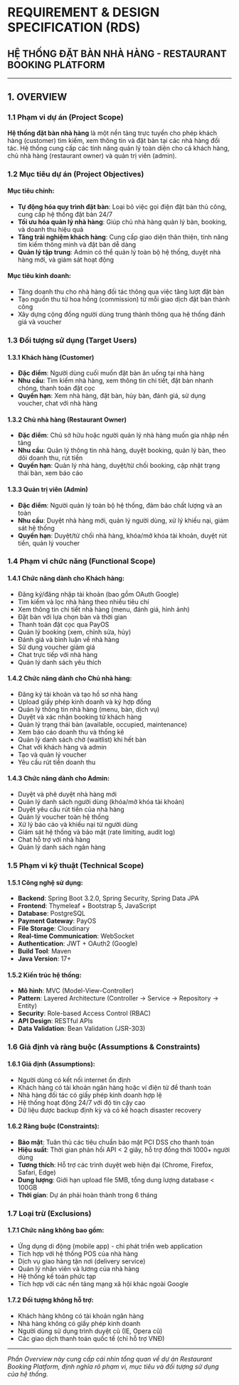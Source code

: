 # REQUIREMENT & DESIGN SPECIFICATION (RDS)
## HỆ THỐNG ĐẶT BÀN NHÀ HÀNG - RESTAURANT BOOKING PLATFORM

---

## 1. OVERVIEW

### 1.1 Phạm vi dự án (Project Scope)

**Hệ thống đặt bàn nhà hàng** là một nền tảng trực tuyến cho phép khách hàng (customer) tìm kiếm, xem thông tin và đặt bàn tại các nhà hàng đối tác. Hệ thống cung cấp các tính năng quản lý toàn diện cho cả khách hàng, chủ nhà hàng (restaurant owner) và quản trị viên (admin).

### 1.2 Mục tiêu dự án (Project Objectives)

#### Mục tiêu chính:
- **Tự động hóa quy trình đặt bàn**: Loại bỏ việc gọi điện đặt bàn thủ công, cung cấp hệ thống đặt bàn 24/7
- **Tối ưu hóa quản lý nhà hàng**: Giúp chủ nhà hàng quản lý bàn, booking, và doanh thu hiệu quả
- **Tăng trải nghiệm khách hàng**: Cung cấp giao diện thân thiện, tính năng tìm kiếm thông minh và đặt bàn dễ dàng
- **Quản lý tập trung**: Admin có thể quản lý toàn bộ hệ thống, duyệt nhà hàng mới, và giám sát hoạt động

#### Mục tiêu kinh doanh:
- Tăng doanh thu cho nhà hàng đối tác thông qua việc tăng lượt đặt bàn
- Tạo nguồn thu từ hoa hồng (commission) từ mỗi giao dịch đặt bàn thành công
- Xây dựng cộng đồng người dùng trung thành thông qua hệ thống đánh giá và voucher

### 1.3 Đối tượng sử dụng (Target Users)

#### 1.3.1 Khách hàng (Customer)
- **Đặc điểm**: Người dùng cuối muốn đặt bàn ăn uống tại nhà hàng
- **Nhu cầu**: Tìm kiếm nhà hàng, xem thông tin chi tiết, đặt bàn nhanh chóng, thanh toán đặt cọc
- **Quyền hạn**: Xem nhà hàng, đặt bàn, hủy bàn, đánh giá, sử dụng voucher, chat với nhà hàng

#### 1.3.2 Chủ nhà hàng (Restaurant Owner)
- **Đặc điểm**: Chủ sở hữu hoặc người quản lý nhà hàng muốn gia nhập nền tảng
- **Nhu cầu**: Quản lý thông tin nhà hàng, duyệt booking, quản lý bàn, theo dõi doanh thu, rút tiền
- **Quyền hạn**: Quản lý nhà hàng, duyệt/từ chối booking, cập nhật trạng thái bàn, xem báo cáo

#### 1.3.3 Quản trị viên (Admin)
- **Đặc điểm**: Người quản lý toàn bộ hệ thống, đảm bảo chất lượng và an toàn
- **Nhu cầu**: Duyệt nhà hàng mới, quản lý người dùng, xử lý khiếu nại, giám sát hệ thống
- **Quyền hạn**: Duyệt/từ chối nhà hàng, khóa/mở khóa tài khoản, duyệt rút tiền, quản lý voucher

### 1.4 Phạm vi chức năng (Functional Scope)

#### 1.4.1 Chức năng dành cho Khách hàng:
- Đăng ký/đăng nhập tài khoản (bao gồm OAuth Google)
- Tìm kiếm và lọc nhà hàng theo nhiều tiêu chí
- Xem thông tin chi tiết nhà hàng (menu, đánh giá, hình ảnh)
- Đặt bàn với lựa chọn bàn và thời gian
- Thanh toán đặt cọc qua PayOS
- Quản lý booking (xem, chỉnh sửa, hủy)
- Đánh giá và bình luận về nhà hàng
- Sử dụng voucher giảm giá
- Chat trực tiếp với nhà hàng
- Quản lý danh sách yêu thích

#### 1.4.2 Chức năng dành cho Chủ nhà hàng:
- Đăng ký tài khoản và tạo hồ sơ nhà hàng
- Upload giấy phép kinh doanh và ký hợp đồng
- Quản lý thông tin nhà hàng (menu, bàn, dịch vụ)
- Duyệt và xác nhận booking từ khách hàng
- Quản lý trạng thái bàn (available, occupied, maintenance)
- Xem báo cáo doanh thu và thống kê
- Quản lý danh sách chờ (waitlist) khi hết bàn
- Chat với khách hàng và admin
- Tạo và quản lý voucher
- Yêu cầu rút tiền doanh thu

#### 1.4.3 Chức năng dành cho Admin:
- Duyệt và phê duyệt nhà hàng mới
- Quản lý danh sách người dùng (khóa/mở khóa tài khoản)
- Duyệt yêu cầu rút tiền của nhà hàng
- Quản lý voucher toàn hệ thống
- Xử lý báo cáo và khiếu nại từ người dùng
- Giám sát hệ thống và bảo mật (rate limiting, audit log)
- Chat hỗ trợ với nhà hàng
- Quản lý danh sách ngân hàng

### 1.5 Phạm vi kỹ thuật (Technical Scope)

#### 1.5.1 Công nghệ sử dụng:
- **Backend**: Spring Boot 3.2.0, Spring Security, Spring Data JPA
- **Frontend**: Thymeleaf + Bootstrap 5, JavaScript
- **Database**: PostgreSQL
- **Payment Gateway**: PayOS
- **File Storage**: Cloudinary
- **Real-time Communication**: WebSocket
- **Authentication**: JWT + OAuth2 (Google)
- **Build Tool**: Maven
- **Java Version**: 17+

#### 1.5.2 Kiến trúc hệ thống:
- **Mô hình**: MVC (Model-View-Controller)
- **Pattern**: Layered Architecture (Controller → Service → Repository → Entity)
- **Security**: Role-based Access Control (RBAC)
- **API Design**: RESTful APIs
- **Data Validation**: Bean Validation (JSR-303)

### 1.6 Giả định và ràng buộc (Assumptions & Constraints)

#### 1.6.1 Giả định (Assumptions):
- Người dùng có kết nối internet ổn định
- Khách hàng có tài khoản ngân hàng hoặc ví điện tử để thanh toán
- Nhà hàng đối tác có giấy phép kinh doanh hợp lệ
- Hệ thống hoạt động 24/7 với độ tin cậy cao
- Dữ liệu được backup định kỳ và có kế hoạch disaster recovery

#### 1.6.2 Ràng buộc (Constraints):
- **Bảo mật**: Tuân thủ các tiêu chuẩn bảo mật PCI DSS cho thanh toán
- **Hiệu suất**: Thời gian phản hồi API < 2 giây, hỗ trợ đồng thời 1000+ người dùng
- **Tương thích**: Hỗ trợ các trình duyệt web hiện đại (Chrome, Firefox, Safari, Edge)
- **Dung lượng**: Giới hạn upload file 5MB, tổng dung lượng database < 100GB
- **Thời gian**: Dự án phải hoàn thành trong 6 tháng

### 1.7 Loại trừ (Exclusions)

#### 1.7.1 Chức năng không bao gồm:
- Ứng dụng di động (mobile app) - chỉ phát triển web application
- Tích hợp với hệ thống POS của nhà hàng
- Dịch vụ giao hàng tận nơi (delivery service)
- Quản lý nhân viên và lương của nhà hàng
- Hệ thống kế toán phức tạp
- Tích hợp với các nền tảng mạng xã hội khác ngoài Google

#### 1.7.2 Đối tượng không hỗ trợ:
- Khách hàng không có tài khoản ngân hàng
- Nhà hàng không có giấy phép kinh doanh
- Người dùng sử dụng trình duyệt cũ (IE, Opera cũ)
- Các giao dịch thanh toán quốc tế (chỉ hỗ trợ VNĐ)

---

*Phần Overview này cung cấp cái nhìn tổng quan về dự án Restaurant Booking Platform, định nghĩa rõ phạm vi, mục tiêu và đối tượng sử dụng của hệ thống.*
